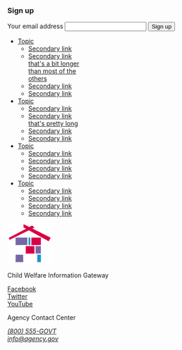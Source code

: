 <link href="/assets/css/prototype/approved/footer-styled.scss" rel="stylesheet">
<footer class="usa-footer">
    <div class="usa-footer__primary-section page__footer">
      <nav class="usa-footer__nav" aria-label="Footer navigation">
        <div class="search__container__footer">
          <h3 class="site-preview-heading">Sign up</h3>
          <section aria-label="Default search component">
            <form class="usa-search" role="search">
              <label class="usa-sr-only" for="search-field-search-field"> Your email address </label>
              <input
                class="usa-input"
                id="search-field-search-field"
                type="search"
                name="search"
              />
              <button class="usa-button" type="submit">
                <span class="usa-search__submit-text">Sign up</span>
              </button>
            </form>
          </section>
        </div>
        <ul class="grid-row grid-gap">
          <li
            class="
              mobile-lg:grid-col-4
              desktop:grid-col-auto
              usa-footer__primary-content
              footer__list-item
            "
          >
            <a class="usa-footer__primary-link" href="javascript:void(0);">
              Topic
            </a>
              <ul class="secondary__link">
                <li class="secondary__link-item"><a href="">Secondary link</a></li>
                <li class="secondary__link-item"><a href="">Secondary link <br> that's a bit longer<br> than most 
                  of the <br>others</a></li>
                <li class="secondary__link-item"><a href="">Secondary link</a></li>
                <li class="secondary__link-item"><a href="">Secondary link</a></li>
              </ul>
          </li>
          <li
            class="
              mobile-lg:grid-col-4
              desktop:grid-col-auto
              usa-footer__primary-content
              footer__list-item
            "
          >
            <a class="usa-footer__primary-link" href="javascript:void(0);">
              Topic
            </a>
              <ul class="secondary__link">
                <li class="secondary__link-item"><a href="">Secondary link</a></li>
                <li class="secondary__link-item"><a href="">Secondary link <br> that's pretty long</a></li>
                <li class="secondary__link-item"><a href="">Secondary link</a></li>
                <li class="secondary__link-item"><a href="">Secondary link</a></li>
              </ul>
          </li>
          <li
            class="
              mobile-lg:grid-col-4
              desktop:grid-col-auto
              usa-footer__primary-content
              footer__list-item
            "
          >
            <a class="usa-footer__primary-link" href="javascript:void(0);">
              Topic
            </a>
            <ul class="secondary__link">
              <li class="secondary__link-item"><a href="">Secondary link</a></li>
              <li class="secondary__link-item"><a href="">Secondary link</a></li>
              <li class="secondary__link-item"><a href="">Secondary link</a></li>
              <li class="secondary__link-item"><a href="">Secondary link</a></li>
            </ul>
          </li>
          <li
            class="
              mobile-lg:grid-col-4
              desktop:grid-col-auto
              usa-footer__primary-content
              footer__list-item
            "
          >
            <a class="usa-footer__primary-link" href="javascript:void(0);">
              Topic
            </a>
            <ul class="secondary__link">
              <li class="secondary__link-item"><a href="">Secondary link</a></li>
              <li class="secondary__link-item"><a href="">Secondary link</a></li>
              <li class="secondary__link-item"><a href="">Secondary link</a></li>
              <li class="secondary__link-item"><a href="">Secondary link</a></li>
            </ul>
          </li>
        </ul>
      </nav>
    </div>
    <div class="usa-footer__secondary-section page__footer">
      <div class="grid-container">
        <div class="grid-row grid-gap">
          <div
            class="
              usa-footer__logo
              grid-row
              mobile-lg:grid-col-6 mobile-lg:grid-gap-2
            "
          >
            <div class="mobile-lg:grid-col-auto">
              <img
                class="usa-footer__logo-img"
                src="/assets/img/logo-img.png"
                alt=""
              />
            </div>
            <div class="mobile-lg:grid-col-auto">
              <p class="usa-footer__logo-heading">Child Welfare Information Gateway</p>
            </div>
          </div>
          <div class="usa-footer__contact-links mobile-lg:grid-col-6">
            <div class="usa-footer__social-links grid-row grid-gap-1">
              <div class="grid-col-auto">
                <a
                  class="usa-social-link usa-social-link--facebook"
                  href="javascript:void(0);"
                >
                  <span>Facebook</span>
                </a>
              </div>
              <div class="grid-col-auto">
                <a
                  class="usa-social-link usa-social-link--twitter"
                  href="javascript:void(0);"
                >
                  <span>Twitter</span>
                </a>
              </div>
              <div class="grid-col-auto">
                <a
                  class="usa-social-link usa-social-link--youtube"
                  href="javascript:void(0);"
                >
                  <span>YouTube</span>
                </a>
              </div>
            </div>
            <p>Agency Contact Center</p>
            <address class="usa-footer__address">
              <div class="usa-footer__contact-info grid-row grid-gap">
                <div class="grid-col-auto">
                  <a href="tel:1-800-555-5555"> (800) 555-GOVT </a>
                </div>
                <div class="grid-col-auto">
                  <a href="mailto:&lt;info@agency.gov&gt;">
                    info@agency.gov
                  </a>
                </div>
              </div>
            </address>
          </div>
        </div>
      </div>
    </div>
  </footer>
